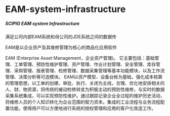 # EAM-system-infrastructure
##### SCIPIG EAM system Infrastructure

满足公司内部EAM系统和母公司的JDE系统之间的数据传

EAM是以企业资产及其维修管理为核心的商品化应用软件

EAM (Enterprise Asset Management，企业资产管理)。
它主要包括：基础管理、工单管理、预防性维护管理、资产管理、作业计划管理、安全管理、库存管理、采购管理、报表管理、检修管理、数据采集管理等基本功能模块，以及工作流管理、决策分析等可选模块。
EAM以资产模型、设备台帐为基础，强化成本核算的管理思想，以工单的创建、审批、执行、关闭为主线，合理、优化地安排相关的人、财、物资源，将传统的被动检修转变为积极主动的预防性维修，与实时的数据采集系统集成，可以实现预防性维护。通过跟踪记录企业全过程的维护历史活动，将维修人员的个人知识转化为企业范围的智力资本。集成的工业流程与业务流程配置功能，使得用户可以方便地进行系统的授权管理和应用的客户化改造工作。